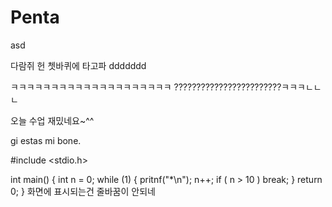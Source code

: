 # Penta
asd 

다람쥐 헌 쳇바퀴에 타고파
ddddddd

ㅋㅋㅋㅋㅋㅋㅋㅋㅋㅋㅋㅋㅋㅋㅋㅋㅋㅋㅋㅋ
????????????????????????ㅋㅋㅋㄴㄴㄴ

오늘 수업 재밌네요~^^

gi estas mi bone.

#include <stdio.h>

int main()
{
  int n = 0;
  while (1) 
  {
    pritnf("*\n");
    n++;
    if ( n > 10 ) break;
  }
return 0;
}
화면에 표시되는건 줄바꿈이 안되네
